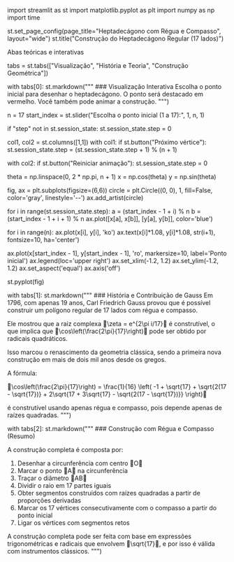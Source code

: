 import streamlit as st import matplotlib.pyplot as plt import numpy as np import time

st.set_page_config(page_title="Heptadecágono com Régua e Compasso", layout="wide") st.title("Construção do Heptadecágono Regular (17 lados)")

Abas teóricas e interativas

tabs = st.tabs(["Visualização", "História e Teoria", "Construção Geométrica"])

with tabs[0]: st.markdown(""" ### Visualização Interativa Escolha o ponto inicial para desenhar o heptadecágono. O ponto será destacado em vermelho. Você também pode animar a construção. """)

n = 17
start_index = st.slider("Escolha o ponto inicial (1 a 17):", 1, n, 1)

if "step" not in st.session_state:
    st.session_state.step = 0

col1, col2 = st.columns([1,1])
with col1:
    if st.button("Próximo vértice"):
        st.session_state.step = (st.session_state.step + 1) % (n + 1)

with col2:
    if st.button("Reiniciar animação"):
        st.session_state.step = 0

theta = np.linspace(0, 2 * np.pi, n + 1)
x = np.cos(theta)
y = np.sin(theta)

fig, ax = plt.subplots(figsize=(6,6))
circle = plt.Circle((0, 0), 1, fill=False, color='gray', linestyle='--')
ax.add_artist(circle)

for i in range(st.session_state.step):
    a = (start_index - 1 + i) % n
    b = (start_index - 1 + i + 1) % n
    ax.plot([x[a], x[b]], [y[a], y[b]], color='blue')

for i in range(n):
    ax.plot(x[i], y[i], 'ko')
    ax.text(x[i]*1.08, y[i]*1.08, str(i+1), fontsize=10, ha='center')

ax.plot(x[start_index - 1], y[start_index - 1], 'ro', markersize=10, label='Ponto inicial')
ax.legend(loc='upper right')
ax.set_xlim(-1.2, 1.2)
ax.set_ylim(-1.2, 1.2)
ax.set_aspect('equal')
ax.axis('off')

st.pyplot(fig)

with tabs[1]: st.markdown(""" ### História e Contribuição de Gauss Em 1796, com apenas 19 anos, Carl Friedrich Gauss provou que é possível construir um polígono regular de 17 lados com régua e compasso.

Ele mostrou que a raiz complexa \zeta = e^{2\pi i/17} é construtível, o que implica que \cos\left(\frac{2\pi}{17}\right) pode ser obtido por radicais quadráticos.

Isso marcou o renascimento da geometria clássica, sendo a primeira nova construção em mais de dois mil anos desde os gregos.

A fórmula:

\cos\left(\frac{2\pi}{17}\right) = \frac{1}{16} \left( -1 + \sqrt{17} + \sqrt{2(17 - \sqrt{17})} + 2\sqrt{17 + 3\sqrt{17} - \sqrt{2(17 - \sqrt{17})}} \right)

é construtível usando apenas régua e compasso, pois depende apenas de raízes quadradas.
""")

with tabs[2]: st.markdown(""" ### Construção com Régua e Compasso (Resumo)

A construção completa é composta por:

1. Desenhar a circunferência com centro O
2. Marcar o ponto A na circunferência
3. Traçar o diâmetro AB
4. Dividir o raio em 17 partes iguais
5. Obter segmentos construídos com raízes quadradas a partir de proporções derivadas
6. Marcar os 17 vértices consecutivamente com o compasso a partir do ponto inicial
7. Ligar os vértices com segmentos retos

A construção completa pode ser feita com base em expressões trigonométricas e radicais que envolvem \sqrt{17}, e por isso é válida com instrumentos clássicos.
""")

